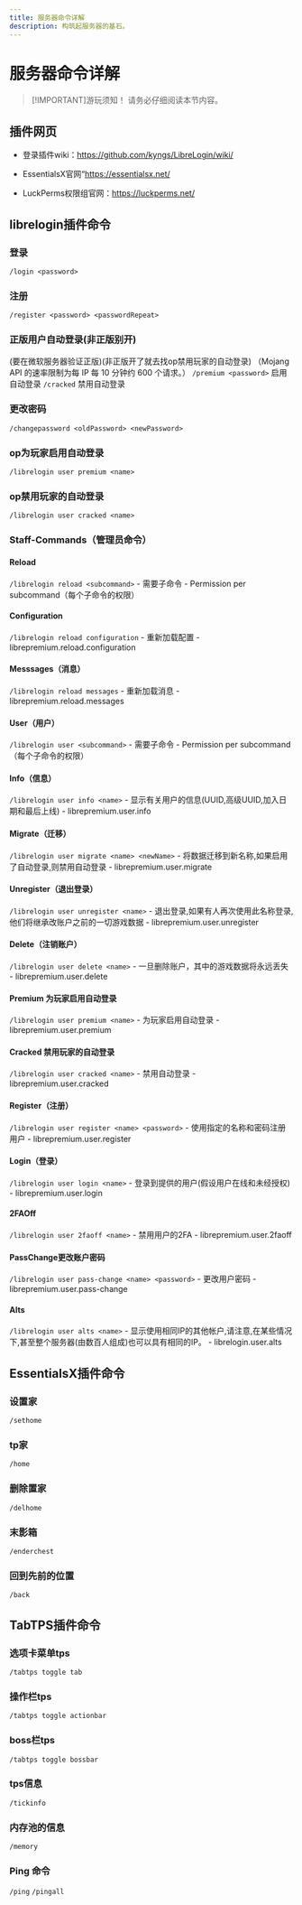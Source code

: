 ```yaml
---
title: 服务器命令详解
description: 构筑起服务器的基石。
---
```

# 服务器命令详解
> [!IMPORTANT]游玩须知！
> 请务必仔细阅读本节内容。
## 插件网页
- 登录插件wiki：https://github.com/kyngs/LibreLogin/wiki/

- EssentialsX官网“https://essentialsx.net/

- LuckPerms权限组官网：https://luckperms.net/

## librelogin插件命令

### 登录
`/login <password>`
### 注册
`/register <password> <passwordRepeat>`

### 正版用户自动登录(非正版别开)
(要在微软服务器验证正版)(非正版开了就去找op禁用玩家的自动登录)
（Mojang API 的速率限制为每 IP 每 10 分钟约 600 个请求。）
`/premium <password>` 启用自动登录
`/cracked` 禁用自动登录

### 更改密码
`/changepassword <oldPassword> <newPassword>`

### op为玩家启用自动登录
`/librelogin user premium <name>`
### op禁用玩家的自动登录
`/librelogin user cracked <name>`




### Staff-Commands（管理员命令）
#### Reload
`/librelogin reload <subcommand>` - 需要子命令 - Permission per subcommand（每个子命令的权限）

#### Configuration
`/librelogin reload configuration` - 重新加载配置 - librepremium.reload.configuration

#### Messsages（消息）

`/librelogin reload messages` - 重新加载消息 - librepremium.reload.messages

#### User（用户）
`/librelogin user <subcommand>` - 需要子命令 - Permission per subcommand（每个子命令的权限）

#### Info（信息）
`/librelogin user info <name>` - 显示有关用户的信息(UUID,高级UUID,加入日期和最后上线) - librepremium.user.info

#### Migrate（迁移）
`/librelogin user migrate <name> <newName>` - 将数据迁移到新名称,如果启用了自动登录,则禁用自动登录 - librepremium.user.migrate

#### Unregister（退出登录）
`/librelogin user unregister <name>` - 退出登录,如果有人再次使用此名称登录,他们将继承改账户之前的一切游戏数据 - librepremium.user.unregister

#### Delete（注销账户）
`/librelogin user delete <name>` - 一旦删除账户，其中的游戏数据将永远丢失 - librepremium.user.delete

#### Premium 为玩家启用自动登录

`/librelogin user premium <name>` - 为玩家启用自动登录 - librepremium.user.premium

#### Cracked 禁用玩家的自动登录

`/librelogin user cracked <name>` - 禁用自动登录 - librepremium.user.cracked

#### Register（注册）
`/librelogin user register <name> <password>` - 使用指定的名称和密码注册用户 - librepremium.user.register

#### Login（登录）
`/librelogin user login <name>` - 登录到提供的用户(假设用户在线和未经授权) - librepremium.user.login

#### 2FAOff
`/librelogin user 2faoff <name>` - 禁用用户的2FA - librepremium.user.2faoff

#### PassChange更改账户密码
`/librelogin user pass-change <name> <password>` - 更改用户密码 - librepremium.user.pass-change

#### Alts
`/librelogin user alts <name>` - 显示使用相同IP的其他帐户,请注意,在某些情况下,甚至整个服务器(由数百人组成)也可以具有相同的IP。 - librelogin.user.alts



## EssentialsX插件命令

### 设置家

`/sethome`

### tp家

`/home`

### 删除置家

`/delhome`

### 末影箱
`/enderchest`

### 回到先前的位置
`/back`



## TabTPS插件命令 

### 选项卡菜单tps

`/tabtps toggle tab`

### 操作栏tps
`/tabtps toggle actionbar`

### boss栏tps
`/tabtps toggle bossbar`

### tps信息
`/tickinfo`

### 内存池的信息
`/memory`

### Ping 命令
`/ping`
`/pingall`

